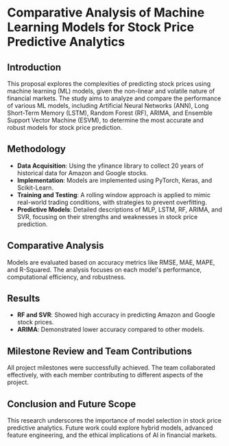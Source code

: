 # Comparative Analysis of Machine Learning Models for Stock Price Predictive Analytics

## Introduction

This proposal explores the complexities of predicting stock prices using machine learning (ML) models, given the non-linear and volatile nature of financial markets. The study aims to analyze and compare the performance of various ML models, including Artificial Neural Networks (ANN), Long Short-Term Memory (LSTM), Random Forest (RF), ARIMA, and Ensemble Support Vector Machine (ESVM), to determine the most accurate and robust models for stock price prediction.

## Methodology

- **Data Acquisition**: Using the yfinance library to collect 20 years of historical data for Amazon and Google stocks.
- **Implementation**: Models are implemented using PyTorch, Keras, and Scikit-Learn.
- **Training and Testing**: A rolling window approach is applied to mimic real-world trading conditions, with strategies to prevent overfitting.
- **Predictive Models**: Detailed descriptions of MLP, LSTM, RF, ARIMA, and SVR, focusing on their strengths and weaknesses in stock price prediction.

## Comparative Analysis

Models are evaluated based on accuracy metrics like RMSE, MAE, MAPE, and R-Squared. The analysis focuses on each model's performance, computational efficiency, and robustness.

## Results

- **RF and SVR**: Showed high accuracy in predicting Amazon and Google stock prices.
- **ARIMA**: Demonstrated lower accuracy compared to other models.

## Milestone Review and Team Contributions

All project milestones were successfully achieved. The team collaborated effectively, with each member contributing to different aspects of the project.

## Conclusion and Future Scope

This research underscores the importance of model selection in stock price predictive analytics. Future work could explore hybrid models, advanced feature engineering, and the ethical implications of AI in financial markets.

